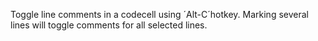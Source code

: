 Toggle line comments in a codecell using ´Alt-C´hotkey. Marking several lines will toggle comments for all selected lines.